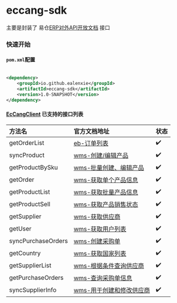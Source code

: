 eccang-sdk
======

主要是封装了 易仓[ERP对外API开放文档](https://eccang.yuque.com/gko3h7/sw0gov) 接口

### 快速开始

#### `pom.xml`配置

```xml

<dependency>
    <groupId>io.github.ealenxie</groupId>
    <artifactId>eccang-sdk</artifactId>
    <version>1.0-SNAPSHOT</version>
</dependency>
```

#### [EcCangClient](https://github.com/EalenXie/sdk-all-unusual/blob/main/eccang-sdk/src/main/java/io/github/ealenxie/eccang/EcCangClient.java) 已支持的接口列表

| 方法名                | 官方文档地址                                                                                      | 状态  |
|:-------------------|:--------------------------------------------------------------------------------------------|:----|
| getOrderList       | [eb-订单列表](https://eccang.yuque.com/books/share/df2ca396-46f5-4a51-a33e-73794059bb1d/gkgh0f) | ✔️  |
| syncProduct        | [wms-创建/编辑产品](https://eccang.yuque.com/gko3h7/sw0gov/awcvxt)                                | ✔️  |
| getProductBySku    | [wms-批量创建、编辑产品](https://eccang.yuque.com/gko3h7/sw0gov/ggty07)                              | ✔️  |
| getOrder           | [wms-获取单个产品信息](https://eccang.yuque.com/gko3h7/sw0gov/sp22vh)                               | ✔️  |
| getProductList     | [wms-获取批量产品信息](https://eccang.yuque.com/gko3h7/sw0gov/gn6ry3)                               | ✔️  |
| getProductSell     | [wms-获取产品销售状态 ](https://eccang.yuque.com/gko3h7/sw0gov/hce5ln)                              | ✔️  |
| getSupplier        | [wms-获取供应商](https://eccang.yuque.com/gko3h7/sw0gov/zva03g)                                  | ✔️  |
| getUser            | [wms-获取用户列表](https://eccang.yuque.com/gko3h7/sw0gov/wwy2hd)                                 | ✔️  |
| syncPurchaseOrders | [wms-创建采购单](https://eccang.yuque.com/gko3h7/sw0gov/ilbxzu)                                  | ✔️  |
| getCountry         | [wms-获取国家列表](https://eccang.yuque.com/gko3h7/sw0gov/ivtlrv)                                 | ✔️  |
| getSupplierList    | [wms-根据条件查询供应商](https://eccang.yuque.com/gko3h7/sw0gov/ugu0fr)                              | ✔️  |
| getPurchaseOrders  | [wms-查询采购单信息](https://eccang.yuque.com/gko3h7/sw0gov/kqw3v8)                                | ✔️  |
| syncSupplierInfo   | [wms-用于创建和修改供应商](https://eccang.yuque.com/gko3h7/sw0gov/gndus3)                             | ✔️  |
